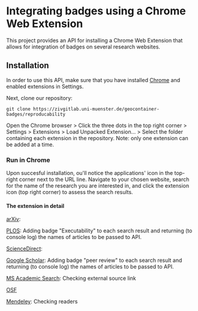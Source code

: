 # Integrating badges using a Chrome Web Extension

This project provides an API for installing a Chrome Web Extension that allows for integration of badges on several research websites.

## Installation

In order to use this API, make sure that you have installed [Chrome](https://www.google.com/chrome/) and enabled extensions in Settings.

Next, clone our repository:

`git clone https://zivgitlab.uni-muenster.de/geocontainer-badges/reproducability`

Open the Chrome browser > Click the three dots in the top right corner > Settings > Extensions > Load Unpacked Extension... > Select the folder containing each 
extension in the repository. Note: only one extension can be added at a time.

### Run in Chrome
Upon succesful installation, ou'll notice the applications' icon in the top-right corner next to the URL line. Navigate to your chosen website, search for the name of the research
you are interested in, and click the extension icon (top right corner) to assess the search results.

#### The extension in detail

[arXiv](https://arxiv.org/):  

[PLOS](https://www.plos.org/search?q=): Adding badge "Executability" to each search result and returning (to console log) the names of articles to be passed to API. 

[ScienceDirect](http://www.sciencedirect.com/):  

[Google Scholar](https://scholar.google.de/): Adding badge "peer review" to each search result and returning (to console log) the names of articles to be passed to API. 

[MS Academic Search](https://academic.microsoft.com/): Checking external source link  

[OSF](https://osf.io/)  

[Mendeley](https://www.mendeley.com/): Checking readers  